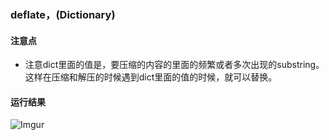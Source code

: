 ### deflate，(Dictionary)

#### 注意点
 - 注意dict里面的值是，要压缩的内容的里面的频繁或者多次出现的substring。
 这样在压缩和解压的时候遇到dict里面的值的时候，就可以替换。

#### 运行结果
![Imgur](https://i.imgur.com/FuNAk6d.png)